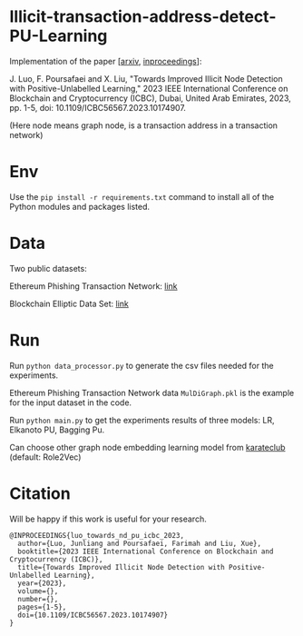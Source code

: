 # Illicit-transaction-address-detect-PU-Learning

Implementation of the paper [[arxiv](https://arxiv.org/abs/2303.02462), [inproceedings](https://ieeexplore.ieee.org/document/10174907)]:  

J. Luo, F. Poursafaei and X. Liu, "Towards Improved Illicit Node Detection with Positive-Unlabelled Learning," 2023 IEEE International Conference on Blockchain and Cryptocurrency (ICBC), Dubai, United Arab Emirates, 2023, pp. 1-5, doi: 10.1109/ICBC56567.2023.10174907.

(Here node means graph node, is a transaction address in a transaction network)

# Env

Use the `pip install -r requirements.txt` command to install all of the Python modules and packages listed.

# Data
Two public datasets:

Ethereum Phishing Transaction Network: [link](https://www.kaggle.com/datasets/xblock/ethereum-phishing-transaction-network)

Blockchain Elliptic Data Set: [link](https://www.kaggle.com/datasets/ellipticco/elliptic-data-set)

# Run

Run `python data_processor.py` to generate the csv files needed for the experiments. 

Ethereum Phishing Transaction Network data `MulDiGraph.pkl` is the example for the input dataset in the code.

Run `python main.py` to get the experiments results of three models: LR, Elkanoto PU, Bagging Pu.

Can choose other graph node embedding learning model from [karateclub](https://karateclub.readthedocs.io/en/latest/modules/root.html) (default: Role2Vec)


# Citation

Will be happy if this work is useful for your research.

```
@INPROCEEDINGS{luo_towards_nd_pu_icbc_2023,
  author={Luo, Junliang and Poursafaei, Farimah and Liu, Xue},
  booktitle={2023 IEEE International Conference on Blockchain and Cryptocurrency (ICBC)}, 
  title={Towards Improved Illicit Node Detection with Positive-Unlabelled Learning}, 
  year={2023},
  volume={},
  number={},
  pages={1-5},
  doi={10.1109/ICBC56567.2023.10174907}
}
```
